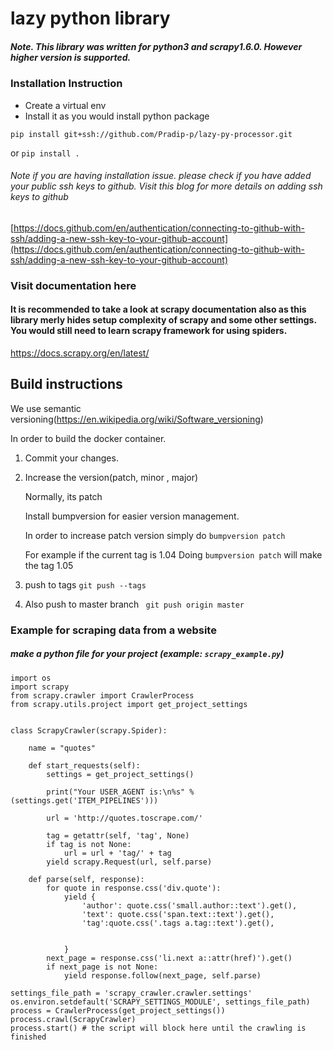 
# lazy python library 

##### Note. This library was written for python3 and scrapy1.6.0. However higher version is supported.

### Installation Instruction
* Create a virtual env
* Install it as you would install python package
```
pip install git+ssh://github.com/Pradip-p/lazy-py-processor.git
```
or
```pip install . ```


###### Note if you are having installation issue. please check if you have added your public ssh keys to github. Visit this blog for more details on adding ssh keys to github
[https://docs.github.com/en/authentication/connecting-to-github-with-ssh/adding-a-new-ssh-key-to-your-github-account](https://docs.github.com/en/authentication/connecting-to-github-with-ssh/adding-a-new-ssh-key-to-your-github-account)

### Visit documentation here

#### It is recommended to take a look at scrapy documentation also as this library merly hides setup complexity of scrapy and some other settings. You would still need to learn scrapy framework for using spiders.

https://docs.scrapy.org/en/latest/



## Build instructions

We use semantic versioning(https://en.wikipedia.org/wiki/Software_versioning)

In order to build the docker container.

1. Commit your changes.
2. Increase the version(patch, minor , major)

    Normally, its patch
    
    Install bumpversion for easier version management.
    
    In order to increase patch version simply do
    `bumpversion patch`
    
    For example if the current tag is 1.04
    Doing `bumpversion patch` will make the tag 1.05
    
3. push to tags
```git push --tags```

4. Also push to master branch
``` git push origin master```

### Example for scraping data from a website
##### make a python file for your project (example: `scrapy_example.py`)

```
import os
import scrapy
from scrapy.crawler import CrawlerProcess
from scrapy.utils.project import get_project_settings


class ScrapyCrawler(scrapy.Spider):
        
    name = "quotes"
    
    def start_requests(self):
        settings = get_project_settings()
        
        print("Your USER_AGENT is:\n%s" % (settings.get('ITEM_PIPELINES')))
        
        url = 'http://quotes.toscrape.com/'
        
        tag = getattr(self, 'tag', None)
        if tag is not None:
            url = url + 'tag/' + tag
        yield scrapy.Request(url, self.parse)

    def parse(self, response):
        for quote in response.css('div.quote'):
            yield {
                'author': quote.css('small.author::text').get(),
                'text': quote.css('span.text::text').get(),
                'tag':quote.css('.tags a.tag::text').get(),
                
                
            }
        next_page = response.css('li.next a::attr(href)').get()
        if next_page is not None:
            yield response.follow(next_page, self.parse)
        
settings_file_path = 'scrapy_crawler.crawler.settings'
os.environ.setdefault('SCRAPY_SETTINGS_MODULE', settings_file_path)
process = CrawlerProcess(get_project_settings())  
process.crawl(ScrapyCrawler)
process.start() # the script will block here until the crawling is finished 
```